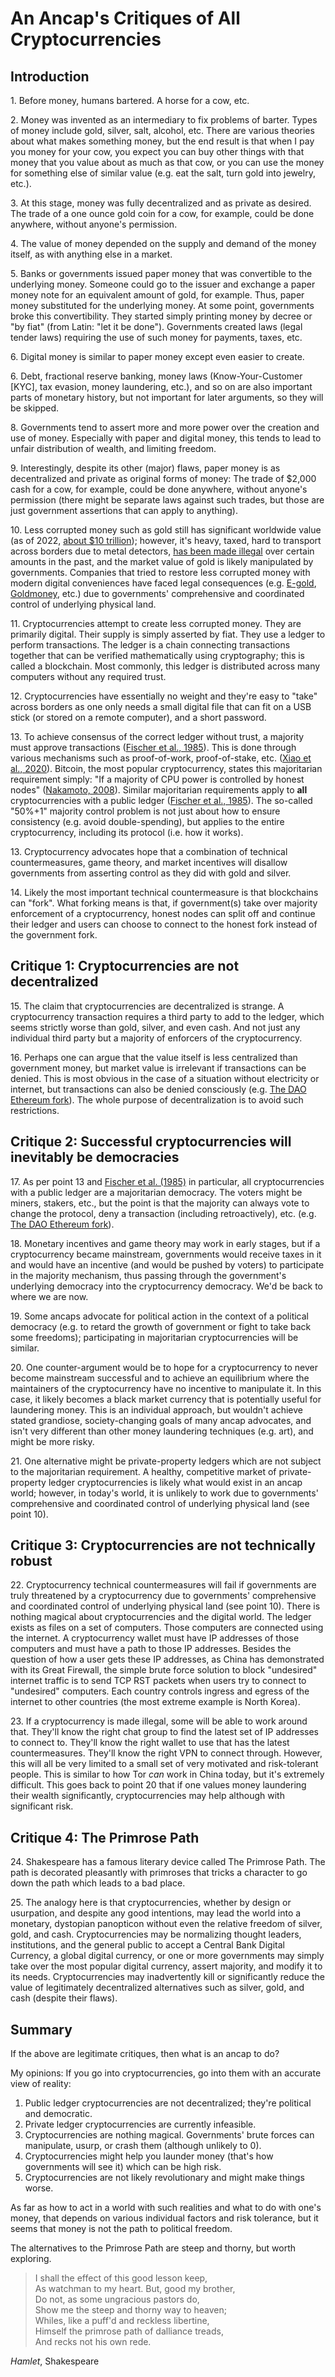 # An Ancap's Critiques of All Cryptocurrencies

## Introduction

1\. Before money, humans bartered. A horse for a cow, etc.

2\. Money was invented as an intermediary to fix problems of barter. Types of money include gold, silver, salt, alcohol, etc. There are various theories about what makes something money, but the end result is that when I pay you money for your cow, you expect you can buy other things with that money that you value about as much as that cow, or you can use the money for something else of similar value (e.g. eat the salt, turn gold into jewelry, etc.).

3\. At this stage, money was fully decentralized and as private as desired. The trade of a one ounce gold coin for a cow, for example, could be done anywhere, without anyone's permission.

4\. The value of money depended on the supply and demand of the money itself, as with anything else in a market.

5\. Banks or governments issued paper money that was convertible to the underlying money. Someone could go to the issuer and exchange a paper money note for an equivalent amount of gold, for example. Thus, paper money substituted for the underlying money. At some point, governments broke this convertibility. They started simply printing money by decree or "by fiat" (from Latin: "let it be done"). Governments created laws (legal tender laws) requiring the use of such money for payments, taxes, etc.

6\. Digital money is similar to paper money except even easier to create.

6\. Debt, fractional reserve banking, money laws (Know-Your-Customer [KYC], tax evasion, money laundering, etc.), and so on are also important parts of monetary history, but not important for later arguments, so they will be skipped.

8\. Governments tend to assert more and more power over the creation and use of money. Especially with paper and digital money, this tends to lead to unfair distribution of wealth, and limiting freedom.

9\. Interestingly, despite its other (major) flaws, paper money is as decentralized and private as original forms of money: The trade of $2,000 cash for a cow, for example, could be done anywhere, without anyone's permission (there might be separate laws against such trades, but those are just government assertions that can apply to anything).

10\. Less corrupted money such as gold still has significant worldwide value (as of 2022, [about $10 trillion](https://www.forbes.com/sites/stevenehrlich/2021/12/28/six-numbers-that-defined-cryptos-record-year/)); however, it's heavy, taxed, hard to transport across borders due to metal detectors, [has been made illegal](https://en.wikipedia.org/wiki/Executive_Order_6102) over certain amounts in the past, and the market value of gold is likely manipulated by governments. Companies that tried to restore less corrupted money with modern digital conveniences have faced legal consequences (e.g. [E-gold](https://en.wikipedia.org/wiki/E-gold), [Goldmoney](https://www.bbc.com/news/world-europe-jersey-57357523), etc.) due to governments' comprehensive and coordinated control of underlying physical land.

11\. Cryptocurrencies attempt to create less corrupted money. They are primarily digital. Their supply is simply asserted by fiat. They use a ledger to perform transactions. The ledger is a chain connecting transactions together that can be verified mathematically using cryptography; this is called a blockchain. Most commonly, this ledger is distributed across many computers without any required trust.

12\. Cryptocurrencies have essentially no weight and they're easy to "take" across borders as one only needs a small digital file that can fit on a USB stick (or stored on a remote computer), and a short password.

13\. To achieve consensus of the correct ledger without trust, a majority must approve transactions ([Fischer et al., 1985](https://doi.org/10.1145/3149.214121)). This is done through various mechanisms such as proof-of-work, proof-of-stake, etc. ([Xiao et al., 2020](https://doi.org/10.1109/COMST.2020.2969706)). Bitcoin, the most popular cryptocurrency, states this majoritarian requirement simply: "If a majority of CPU power is controlled by honest nodes" ([Nakamoto, 2008](https://bitcoin.org/bitcoin.pdf)). Similar majoritarian requirements apply to **all** cryptocurrencies with a public ledger ([Fischer et al., 1985](https://doi.org/10.1145/3149.214121)). The so-called "50%+1" majority control problem is not just about how to ensure consistency (e.g. avoid double-spending), but applies to the entire cryptocurrency, including its protocol (i.e. how it works).

13\. Cryptocurrency advocates hope that a combination of technical countermeasures, game theory, and market incentives will disallow governments from asserting control as they did with gold and silver.

14\. Likely the most important technical countermeasure is that blockchains can "fork". What forking means is that, if government(s) take over majority enforcement of a cryptocurrency, honest nodes can split off and continue their ledger and users can choose to connect to the honest fork instead of the government fork.

## Critique 1: Cryptocurrencies are not decentralized

15\. The claim that cryptocurrencies are decentralized is strange. A cryptocurrency transaction requires a third party to add to the ledger, which seems strictly worse than gold, silver, and even cash. And not just any individual third party but a majority of enforcers of the cryptocurrency.

16\. Perhaps one can argue that the value itself is less centralized than government money, but market value is irrelevant if transactions can be denied. This is most obvious in the case of a situation without electricity or internet, but transactions can also be denied consciously (e.g. [The DAO Ethereum fork](https://en.wikipedia.org/wiki/The_DAO_(organization))). The whole purpose of decentralization is to avoid such restrictions.

## Critique 2: Successful cryptocurrencies will inevitably be democracies

17\. As per point 13 and [Fischer et al. (1985)](https://doi.org/10.1145/3149.214121) in particular, all cryptocurrencies with a public ledger are a majoritarian democracy. The voters might be miners, stakers, etc., but the point is that the majority can always vote to change the protocol, deny a transaction (including retroactively), etc. (e.g. [The DAO Ethereum fork](https://en.wikipedia.org/wiki/The_DAO_(organization))).

18\. Monetary incentives and game theory may work in early stages, but if a cryptocurrency became mainstream, governments would receive taxes in it and would have an incentive (and would be pushed by voters) to participate in the majority mechanism, thus passing through the government's underlying democracy into the cryptocurrency democracy. We'd be back to where we are now.

19\. Some ancaps advocate for political action in the context of a political democracy (e.g. to retard the growth of government or fight to take back some freedoms); participating in majoritarian cryptocurrencies will be similar.

20\. One counter-argument would be to hope for a cryptocurrency to never become mainstream successful and to achieve an equilibrium where the maintainers of the cryptocurrency have no incentive to manipulate it. In this case, it likely becomes a black market currency that is potentially useful for laundering money. This is an individual approach, but wouldn't achieve stated grandiose, society-changing goals of many ancap advocates, and isn't very different than other money laundering techniques (e.g. art), and might be more risky.

21\. One alternative might be private-property ledgers which are not subject to the majoritarian requirement. A healthy, competitive market of private-property ledger cryptocurrencies is likely what would exist in an ancap world; however, in today's world, it is unlikely to work due to governments' comprehensive and coordinated control of underlying physical land (see point 10).

## Critique 3: Cryptocurrencies are not technically robust

22\. Cryptocurrency technical countermeasures will fail if governments are truly threatened by a cryptocurrency due to governments' comprehensive and coordinated control of underlying physical land (see point 10). There is nothing magical about cryptocurrencies and the digital world. The ledger exists as files on a set of computers. Those computers are connected using the internet. A cryptocurrency wallet must have IP addresses of those computers and must have a path to those IP addresses. Besides the question of how a user gets these IP addresses, as China has demonstrated with its Great Firewall, the simple brute force solution to block "undesired" internet traffic is to send TCP RST packets when users try to connect to "undesired" computers. Each country controls ingress and egress of the internet to other countries (the most extreme example is North Korea).

23\. If a cryptocurrency is made illegal, some will be able to work around that. They'll know the right chat group to find the latest set of IP addresses to connect to. They'll know the right wallet to use that has the latest countermeasures. They'll know the right VPN to connect through. However, this will all be very limited to a small set of very motivated and risk-tolerant people. This is similar to how Tor *can* work in China today, but it's extremely difficult. This goes back to point 20 that if one values money laundering their wealth significantly, cryptocurrencies may help although with significant risk.

## Critique 4: The Primrose Path

24\. Shakespeare has a famous literary device called The Primrose Path. The path is decorated pleasantly with primroses that tricks a character to go down the path which leads to a bad place.

25\. The analogy here is that cryptocurrencies, whether by design or usurpation, and despite any good intentions, may lead the world into a monetary, dystopian panopticon without even the relative freedom of silver, gold, and cash. Cryptocurrencies may be normalizing thought leaders, institutions, and the general public to accept a Central Bank Digital Currency, a global digital currency, or one or more governments may simply take over the most popular digital currency, assert majority, and modify it to its needs. Cryptocurrencies may inadvertently kill or significantly reduce the value of legitimately decentralized alternatives such as silver, gold, and cash (despite their flaws).

## Summary

If the above are legitimate critiques, then what is an ancap to do? 

My opinions: If you go into cryptocurrencies, go into them with an accurate view of reality:

1. Public ledger cryptocurrencies are not decentralized; they're political and democratic.
2. Private ledger cryptocurrencies are currently infeasible.
3. Cryptocurrencies are nothing magical. Governments' brute forces can manipulate, usurp, or crash them (although unlikely to 0).
2. Cryptocurrencies might help you launder money (that's how governments will see it) which can be high risk.
3. Cryptocurrencies are not likely revolutionary and might make things worse.

As far as how to act in a world with such realities and what to do with one's money, that depends on various individual factors and risk tolerance, but it seems that money is not the path to political freedom.

The alternatives to the Primrose Path are steep and thorny, but worth exploring.

> I shall the effect of this good lesson keep, \
> As watchman to my heart. But, good my brother, \
> Do not, as some ungracious pastors do, \
> Show me the steep and thorny way to heaven; \
> Whiles, like a puff'd and reckless libertine, \
> Himself the primrose path of dalliance treads, \
> And recks not his own rede.

*Hamlet*, Shakespeare
